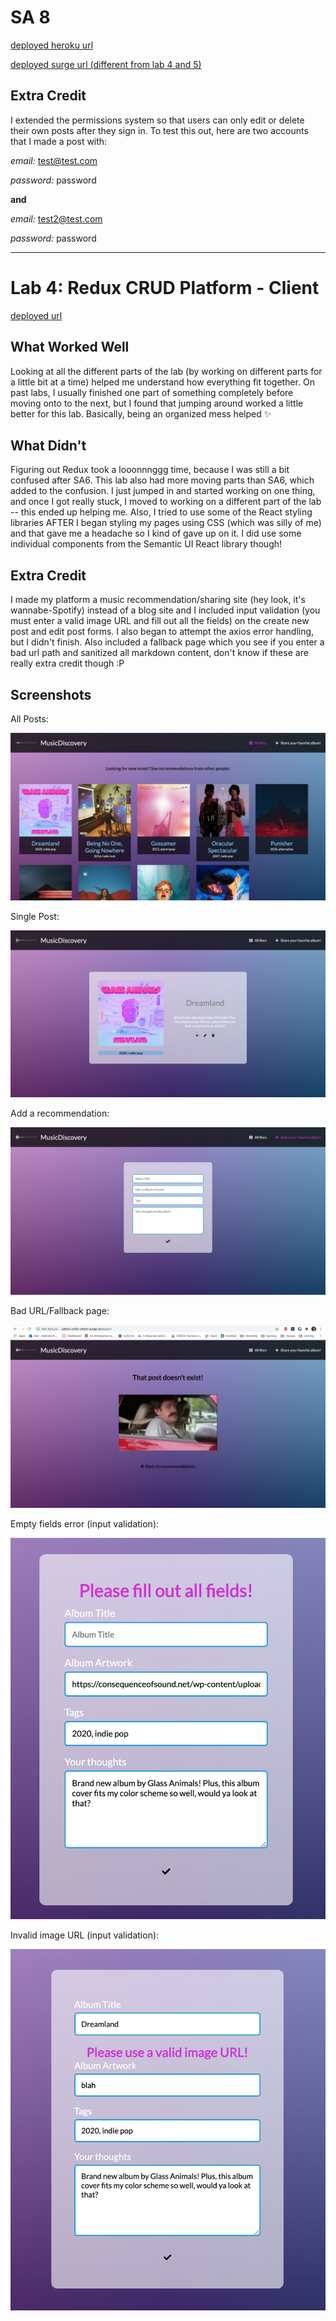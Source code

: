 # SA 8 
[deployed heroku url](https://sathvi-lab5-platform.herokuapp.com/)

[deployed surge url (different from lab 4 and 5)](http://sathvi-cs52-sa8.surge.sh/)

## Extra Credit
I extended the permissions system so that users can only edit or delete their own posts after they sign in. To test this out, here are two accounts that I made a post with:

*email:* test@test.com

*password:* password

**and**

*email:* test2@test.com

*password:* password

--------------------

# Lab 4: Redux CRUD Platform - Client 

[deployed url](http://sathvi-cs52-client.surge.sh/)

## What Worked Well
Looking at all the different parts of the lab (by working on different parts for a little bit at a time) helped me understand how everything fit together. On past labs, I usually finished one part of something completely before moving onto to the next, but I found that jumping around worked a little better for this lab. Basically, being an organized mess helped ✨

## What Didn't
Figuring out Redux took a looonnnggg time, because I was still a bit confused after SA6. This lab also had more moving parts than SA6, which added to the confusion. I just jumped in and started working on one thing, and once I got really stuck, I moved to working on a different part of the lab -- this ended up helping me. Also, I tried to use some of the React styling libraries AFTER I began styling my pages using CSS (which was silly of me) and that gave me a headache so I kind of gave up on it. I did use some individual components from the Semantic UI React library though!

## Extra Credit
I made my platform a music recommendation/sharing site (hey look, it's wannabe-Spotify) instead of a blog site and I included input validation (you must enter a valid image URL and fill out all the fields) on the create new post and edit post forms. I also began to attempt the axios error handling, but I didn't finish. Also included a fallback page which you see if you enter a bad url path and sanitized all markdown content, don't know if these are really extra credit though :P

## Screenshots
All Posts:

![All Posts page](https://github.com/dartmouth-cs52-20X/platform-client-sathvi-k/blob/master/allposts.png)

Single Post:

![Show single post](https://github.com/dartmouth-cs52-20X/platform-client-sathvi-k/blob/master/postview.png)

Add a recommendation: 

![Add a recommendation](https://github.com/dartmouth-cs52-20X/platform-client-sathvi-k/blob/master/addrec.png)

Bad URL/Fallback page:

![Bad URL/Fallback page](https://github.com/dartmouth-cs52-20X/platform-client-sathvi-k/blob/master/badurl.png)

Empty fields error (input validation): 

![Empty fields error](https://github.com/dartmouth-cs52-20X/platform-client-sathvi-k/blob/master/emptyfields.png)

Invalid image URL (input validation):

![Invalid image url](https://github.com/dartmouth-cs52-20X/platform-client-sathvi-k/blob/master/invalidURL.png)
